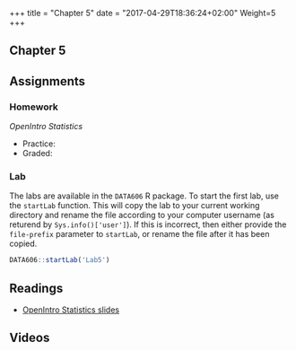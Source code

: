 +++
title = "Chapter 5"
date = "2017-04-29T18:36:24+02:00"
Weight=5
+++

## Chapter 5

## Assignments

### Homework

*OpenIntro Statistics*

* Practice:
* Graded:

### Lab

The labs are available in the `DATA606` R package. To start the first lab, use the `startLab` function. This will copy the lab to your current working directory and rename the file according to your computer username (as returend by `Sys.info()['user']`). If this is incorrect, then either provide the `file-prefix` parameter to `startLab`, or rename the file after it has been copied.


```r
DATA606::startLab('Lab5')
```


## Readings

* [OpenIntro Statistics slides](https://github.com/jbryer/DATA606Spring2019/raw/master/Slides/OpenIntro/os2_slides_05.pdf)

## Videos


